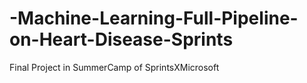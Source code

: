 # -Machine-Learning-Full-Pipeline-on-Heart-Disease-Sprints
Final Project in SummerCamp of SprintsXMicrosoft
